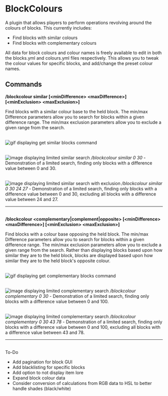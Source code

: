 # BlockColours

A plugin that allows players to perform operations revolving around the colours of blocks.
This currently includes:
* Find blocks with similar colours
* Find blocks with complementary colours

All data for block colours and colour names is freely available to edit in both the blocks.yml and colours.yml files respectively. This allows you to tweak the colour values for specific blocks, and add/change the preset colour names.

## Commands

**/blockcolour similar [\<minDifference> \<maxDifference>] [\<minExclusion> \<maxExclusion>]** 

Find blocks with a similar colour base to the held block. The min/max Difference parameters allow you to search for blocks within a given difference range. The min/max exclusion parameters allow you to exclude a given range from the search.

\
![gif displaying get similar blocks command](https://media.giphy.com/media/K9IoW3iFt7SLxymwkg/giphy.gif)

\
![image displaying limited similar search](https://i.imgur.com/AF9r43q.png)
*/blockcolour similar 0 30* - Demonstration of a limited search, finding only blocks with a difference value between 0 and 30.


\
![image displaying limited similar search with exclusion](https://i.imgur.com/NnNP3T4.png)
*/blockcolour similar 0 30 24 27* - Demonstration of a limited search, finding only blocks with a difference value between 0 and 30, excluding all blocks with a difference value between 24 and 27.


---

\
**/blockcolour <complementary|complement|opposite> [\<minDifference> \<maxDifference>] [\<minExclusion> \<maxExclusion>]** 

Find blocks with a colour base opposing the held block. The min/max Difference parameters allow you to search for blocks within a given difference range. The min/max exclusion parameters allow you to exclude a given range from the search.
Rather than displaying blocks based upon how similar they are to the held block, blocks are displayed based upon how similar they are to the held block's opposite colour.

\
![gif displaying get complementary blocks command](https://media.giphy.com/media/ltM8VBKuRMNxF5uGC9/giphy.gif)

\
![image displaying limited complementary search](https://i.imgur.com/fM1UPxN.png)
*/blockcolour complementary 0 30* - Demonstration of a limited search, finding only blocks with a difference value between 0 and 100.

\
![image displaying limited complementary search](https://i.imgur.com/CJsH94Z.png)
*/blockcolour complementary 0 30 43 78* - Demonstration of a limited search, finding only blocks with a difference value between 0 and 100, excluding all blocks with a difference value between 43 and 78.

---

\
To-Do
* Add pagination for block GUI
* Add blacklisting for specific blocks
* Add option to not display item lore
* Expand block colour data
* Consider conversion of calculations from RGB data to HSL to better handle shades (black/white)
